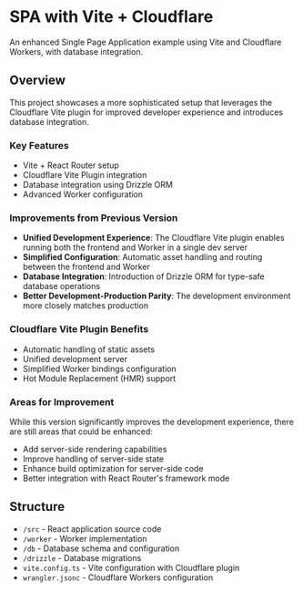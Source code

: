 # SPA with Vite + Cloudflare

An enhanced Single Page Application example using Vite and Cloudflare Workers, with database integration.

## Overview

This project showcases a more sophisticated setup that leverages the Cloudflare Vite plugin for improved developer experience and introduces database integration.

### Key Features

-   Vite + React Router setup
-   Cloudflare Vite Plugin integration
-   Database integration using Drizzle ORM
-   Advanced Worker configuration

### Improvements from Previous Version

-   **Unified Development Experience**: The Cloudflare Vite plugin enables running both the frontend and Worker in a single dev server
-   **Simplified Configuration**: Automatic asset handling and routing between the frontend and Worker
-   **Database Integration**: Introduction of Drizzle ORM for type-safe database operations
-   **Better Development-Production Parity**: The development environment more closely matches production

### Cloudflare Vite Plugin Benefits

-   Automatic handling of static assets
-   Unified development server
-   Simplified Worker bindings configuration
-   Hot Module Replacement (HMR) support

### Areas for Improvement

While this version significantly improves the development experience, there are still areas that could be enhanced:

-   Add server-side rendering capabilities
-   Improve handling of server-side state
-   Enhance build optimization for server-side code
-   Better integration with React Router's framework mode

## Structure

-   `/src` - React application source code
-   `/worker` - Worker implementation
-   `/db` - Database schema and configuration
-   `/drizzle` - Database migrations
-   `vite.config.ts` - Vite configuration with Cloudflare plugin
-   `wrangler.jsonc` - Cloudflare Workers configuration

